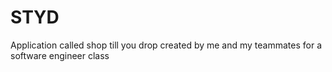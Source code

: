 # STYD
Application called shop till you drop created by me and my teammates for a software engineer class

